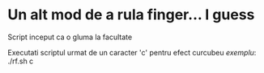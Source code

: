 # Un alt mod de a rula finger... I guess

Script inceput ca o gluma la facultate

Executati scriptul urmat de un caracter 'c' pentru efect curcubeu
*exemplu*: ./rf.sh c
